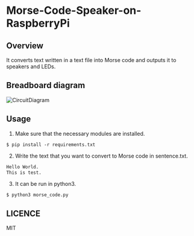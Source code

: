 # Morse-Code-Speaker-on-RaspberryPi

## Overview
  It converts text written in a text file into Morse code and outputs it to speakers and LEDs.
  
## Breadboard diagram
![CircuitDiagram](https://user-images.githubusercontent.com/51155766/120108810-b675c900-c1a1-11eb-9e85-fb0010ff9330.PNG)

## Usage
1. Make sure that the necessary modules are installed.
```
$ pip install -r requirements.txt
```
2. Write the text that you want to convert to Morse code in sentence.txt.<br>
```sentence.txt
Hello World.
This is test.
```
3. It can be run in python3.
```
$ python3 morse_code.py
```
## LICENCE
MIT
